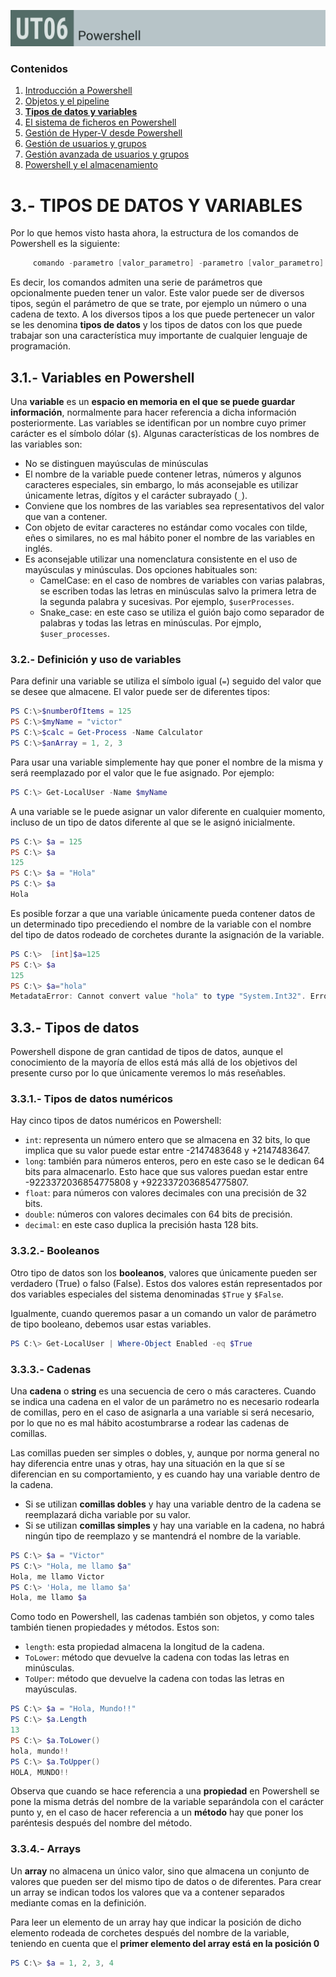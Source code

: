 ![Carátula UT06](imgs/caratula_ut06.png)


### Contenidos

1. [Introducción a Powershell](01_introducción.md)
2. [Objetos y el pipeline](02_pipelines.md)
3. [**Tipos de datos y variables**](03_tipos_datos_y_variables.md)
4. [El sistema de ficheros en Powershell](04_sistema_ficheros.md)
5. [Gestión de Hyper-V desde Powershell](05_hyperv.md)
6. [Gestión de usuarios y grupos](06_usuarios.md)
7. [Gestión avanzada de usuarios y grupos](07_usuarios_avanzado.md)
8. [Powershell y el almacenamiento](08_almacenamiento.md)


# 3.- TIPOS DE DATOS Y VARIABLES

Por lo que hemos visto hasta ahora, la estructura de los comandos de Powershell es la siguiente:

```powershell
     comando -parametro [valor_parametro] -parametro [valor_parametro] ....
```

Es decir, los comandos admiten una serie de parámetros que opcionalmente pueden tener un valor. Este valor puede ser de diversos tipos, según el parámetro de que se trate, por ejemplo un número o una cadena de texto. A los diversos tipos a los que puede pertenecer un valor se les denomina **tipos de datos** y los tipos de datos con los que puede trabajar son una característica muy importante de cualquier lenguaje de programación.


## 3.1.- Variables en Powershell

Una **variable** es un **espacio en memoria en el que se puede guardar información**, normalmente para hacer referencia a dicha información posteriormente. Las variables se identifican por un nombre cuyo primer carácter es el símbolo dólar (`$`). Algunas características de los nombres de las variables son:

- No se distinguen mayúsculas de minúsculas
- El nombre de la variable puede contener letras, números y algunos caracteres especiales, sin embargo, lo más aconsejable es utilizar únicamente letras, dígitos y el carácter subrayado (`_`).
- Conviene que los nombres de las variables sea representativos del valor que van a contener.
- Con objeto de evitar caracteres no estándar como vocales con tilde, eñes o similares, no es mal hábito poner el nombre de las variables en inglés.
- Es aconsejable utilizar una nomenclatura consistente en el uso de mayúsculas y minúsculas. Dos opciones habituales son:
  - CamelCase: en el caso de nombres de variables con varias palabras, se escriben todas las letras en minúsculas salvo la primera letra de la segunda palabra y sucesivas. Por ejemplo, `$userProcesses`.
  - Snake_case: en este caso se utiliza el guión bajo como separador de palabras y todas las letras en minúsculas. Por ejmplo, `$user_processes`.


### 3.2.- Definición y uso de variables

Para definir una variable se utiliza el símbolo igual (`=`) seguido del valor que se desee que almacene. El valor puede ser de diferentes tipos:

```powershell
PS C:\>$numberOfItems = 125
PS C:\>$myName = "victor"
PS C:\>$calc = Get-Process -Name Calculator
PS C:\>$anArray = 1, 2, 3
```

Para usar una variable simplemente hay que poner el nombre de la misma y será reemplazado por el valor que le fue asignado. Por ejemplo:

```powershell
PS C:\> Get-LocalUser -Name $myName 
```

A una variable se le puede asignar un valor diferente en cualquier momento, incluso de un tipo de datos diferente al que se le asignó inicialmente.

```powershell
PS C:\> $a = 125
PS C:\> $a
125
PS C:\> $a = "Hola"
PS C:\> $a
Hola
```

Es posible forzar a que una variable únicamente pueda contener datos de un determinado tipo precediendo el nombre de la variable con el nombre del tipo de datos rodeado de corchetes durante la asignación de la variable.

```powershell
PS C:\>  [int]$a=125
PS C:\> $a
125
PS C:\> $a="hola"
MetadataError: Cannot convert value "hola" to type "System.Int32". Error: "Input string was not in a correct format."
```

## 3.3.- Tipos de datos

Powershell dispone de gran cantidad de tipos de datos, aunque el conocimiento de la mayoría de ellos está más allá de los objetivos del presente curso por lo que únicamente veremos lo más reseñables. 

### 3.3.1.- Tipos de datos numéricos

Hay cinco tipos de datos numéricos en Powershell:

- `int`: representa un número entero que se almacena en 32 bits, lo que implica que su valor puede estar entre -2147483648 y +2147483647.
- `long`: también para números enteros, pero en este caso se le dedican 64 bits para almacenarlo. Esto hace que sus valores puedan estar entre -9223372036854775808 y +9223372036854775807.
- `float`: para números con valores decimales con una precisión de 32 bits.
- `double`: números con valores decimales con 64 bits de precisión.
- `decimal`: en este caso duplica la precisión hasta 128 bits.


### 3.3.2.- Booleanos

Otro tipo de datos son los **booleanos**, valores que únicamente pueden ser verdadero (True) o falso (False). Estos dos valores están representados por dos variables especiales del sistema denominadas `$True` y `$False`.

Igualmente, cuando queremos pasar a un comando un valor de parámetro de tipo booleano, debemos usar estas variables.

```powershell
PS C:\> Get-LocalUser | Where-Object Enabled -eq $True
```

### 3.3.3.- Cadenas 

Una **cadena** o **string** es una secuencia de cero o más caracteres. Cuando se indica una cadena en el valor de un parámetro no es necesario rodearla de comillas, pero en el caso de asignarla a una variable si será necesario, por lo que no es mal hábito acostumbrarse a rodear las cadenas de comillas.

Las comillas pueden ser simples o dobles, y, aunque por norma general no hay diferencia entre unas y otras, hay una situación en la que sí se diferencian en su comportamiento, y es cuando hay una variable dentro de la cadena.

- Si se utilizan **comillas dobles** y hay una variable dentro de la cadena se reemplazará dicha variable por su valor.
- Si se utilizan **comillas simples** y hay una variable en la cadena, no habrá ningún tipo de reemplazo y se mantendrá el nombre de la variable.

```powershell
PS C:\> $a = "Victor"
PS C:\> "Hola, me llamo $a"
Hola, me llamo Victor
PS C:\> 'Hola, me llamo $a'
Hola, me llamo $a
```

Como todo en Powershell, las cadenas también son objetos, y como tales también tienen propiedades y métodos. Estos son:
- `length`: esta propiedad almacena la longitud de la cadena.
- `ToLower`: método que devuelve la cadena con todas las letras en minúsculas.
- `ToUper`: método que devuelve la cadena con todas las letras en mayúsculas.

```powershell
PS C:\> $a = "Hola, Mundo!!"
PS C:\> $a.Length
13
PS C:\> $a.ToLower()
hola, mundo!!
PS C:\> $a.ToUpper()
HOLA, MUNDO!!
```

Observa que cuando se hace referencia a una **propiedad** en Powershell se pone la misma detrás del nombre de la variable separándola con el carácter punto y, en el caso de hacer referencia a un **método** hay que poner los paréntesis después del nombre del método.


### 3.3.4.- Arrays

Un **array** no almacena un único valor, sino que almacena un conjunto de valores que pueden ser del mismo tipo de datos o de diferentes. Para crear un array se indican todos los valores que va a contener separados mediante comas en la definición.

Para leer un elemento de un array hay que indicar la posición de dicho elemento rodeada de corchetes después del nombre de la variable, teniendo en cuenta que el **primer elemento del array está en la posición 0**

```powershell
PS C:\> $a = 1, 2, 3, 4
